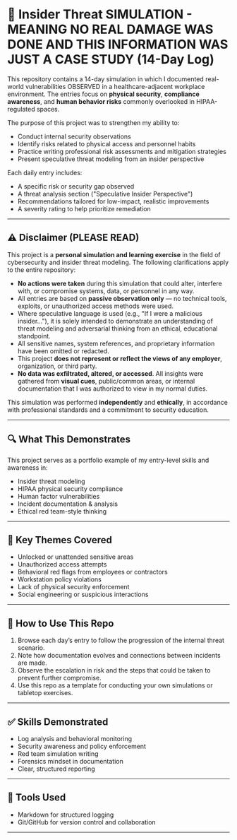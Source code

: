 # 🥸 Insider Threat SIMULATION - MEANING NO REAL DAMAGE WAS DONE AND THIS INFORMATION WAS JUST A CASE STUDY (14-Day Log)

This repository contains a 14-day simulation in which I documented real-world vulnerabilities OBSERVED in a healthcare-adjacent workplace environment. The entries focus on **physical security**, **compliance awareness**, and **human behavior risks** commonly overlooked in HIPAA-regulated spaces.

The purpose of this project was to strengthen my ability to:

- Conduct internal security observations
- Identify risks related to physical access and personnel habits
- Practice writing professional risk assessments and mitigation strategies
- Present speculative threat modeling from an insider perspective

Each daily entry includes:
- A specific risk or security gap observed
- A threat analysis section ("Speculative Insider Perspective")
- Recommendations tailored for low-impact, realistic improvements
- A severity rating to help prioritize remediation

---

## ⚠️ Disclaimer (PLEASE READ)

This project is a **personal simulation and learning exercise** in the field of cybersecurity and insider threat modeling. The following clarifications apply to the entire repository:

- **No actions were taken** during this simulation that could alter, interfere with, or compromise systems, data, or personnel in any way.
- All entries are based on **passive observation only** — no technical tools, exploits, or unauthorized access methods were used.
- Where speculative language is used (e.g., "If I were a malicious insider..."), it is solely intended to demonstrate an understanding of threat modeling and adversarial thinking from an ethical, educational standpoint.
- All sensitive names, system references, and proprietary information have been omitted or redacted.
- This project **does not represent or reflect the views of any employer**, organization, or third party.
- **No data was exfiltrated, altered, or accessed**. All insights were gathered from **visual cues**, public/common areas, or internal documentation that I was authorized to view in my normal duties.

This simulation was performed **independently** and **ethically**, in accordance with professional standards and a commitment to security education.

---

## 🔍 What This Demonstrates

This project serves as a portfolio example of my entry-level skills and awareness in:

- Insider threat modeling  
- HIPAA physical security compliance  
- Human factor vulnerabilities  
- Incident documentation & analysis  
- Ethical red team-style thinking

---

## 🔐 Key Themes Covered

- Unlocked or unattended sensitive areas
- Unauthorized access attempts
- Behavioral red flags from employees or contractors
- Workstation policy violations
- Lack of physical security enforcement
- Social engineering or suspicious interactions

---

## 🧭 How to Use This Repo

1. Browse each day’s entry to follow the progression of the internal threat scenario.
2. Note how documentation evolves and connections between incidents are made.
3. Observe the escalation in risk and the steps that could be taken to prevent further compromise.
4. Use this repo as a template for conducting your own simulations or tabletop exercises.

---

## ✅ Skills Demonstrated

- Log analysis and behavioral monitoring
- Security awareness and policy enforcement
- Red team simulation writing
- Forensics mindset in documentation
- Clear, structured reporting

---

## 🧪 Tools Used

- Markdown for structured logging
- Git/GitHub for version control and collaboration

---
